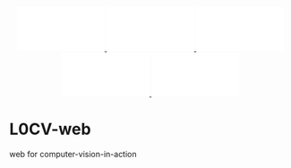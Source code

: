 <div align="center">
	<a href="https://github.com/sindresorhus/css-in-readme-like-wat/blame/main/header.svg">
		<img src="https://raw.githubusercontent.com/sindresorhus/css-in-readme-like-wat/main/header.svg" width="156" height="78" alt="Click to see the source">
	</a>
	<a href="https://github.com/sindresorhus/css-in-readme-like-wat/blame/main/header.svg">
		<img src="https://raw.githubusercontent.com/sindresorhus/css-in-readme-like-wat/main/header.svg" width="156" height="78" alt="Click to see the source">
	</a>
	<a href="https://github.com/sindresorhus/css-in-readme-like-wat/blame/main/header.svg">
		<img src="https://raw.githubusercontent.com/sindresorhus/css-in-readme-like-wat/main/header.svg" width="156" height="78" alt="Click to see the source">
	</a>
	<a href="https://github.com/sindresorhus/css-in-readme-like-wat/blame/main/header.svg">
		<img src="https://raw.githubusercontent.com/sindresorhus/css-in-readme-like-wat/main/header.svg" width="156" height="78" alt="Click to see the source">
	</a>
	<a href="https://github.com/sindresorhus/css-in-readme-like-wat/blame/main/header.svg">
		<img src="https://raw.githubusercontent.com/sindresorhus/css-in-readme-like-wat/main/header.svg" width="156" height="78" alt="Click to see the source">
	</a>
	<br>
</div>

# L0CV-web
web for computer-vision-in-action 

